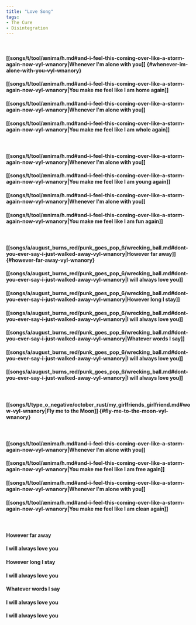 ```yaml
---
title: "Love Song"
tags:
- The Cure
- Disintegration
---
```

&nbsp;
#### [[songs/t/tool/ænima/h.md#and-i-feel-this-coming-over-like-a-storm-again-now-vyl-wnanory|Whenever I'm alone with you]] {#whenever-im-alone-with-you-vyl-wnanory}
#### [[songs/t/tool/ænima/h.md#and-i-feel-this-coming-over-like-a-storm-again-now-vyl-wnanory|You make me feel like I am home again]]
#### [[songs/t/tool/ænima/h.md#and-i-feel-this-coming-over-like-a-storm-again-now-vyl-wnanory|Whenever I'm alone with you]]
#### [[songs/t/tool/ænima/h.md#and-i-feel-this-coming-over-like-a-storm-again-now-vyl-wnanory|You make me feel like I am whole again]]
&nbsp;
#### [[songs/t/tool/ænima/h.md#and-i-feel-this-coming-over-like-a-storm-again-now-vyl-wnanory|Whenever I'm alone with you]]
#### [[songs/t/tool/ænima/h.md#and-i-feel-this-coming-over-like-a-storm-again-now-vyl-wnanory|You make me feel like I am young again]]
#### [[songs/t/tool/ænima/h.md#and-i-feel-this-coming-over-like-a-storm-again-now-vyl-wnanory|Whenever I'm alone with you]]
#### [[songs/t/tool/ænima/h.md#and-i-feel-this-coming-over-like-a-storm-again-now-vyl-wnanory|You make me feel like I am fun again]]
&nbsp;
#### [[songs/a/august_burns_red/punk_goes_pop_6/wrecking_ball.md#dont-you-ever-say-i-just-walked-away-vyl-wnanory|However far away]] {#however-far-away-vyl-wnanory}
#### [[songs/a/august_burns_red/punk_goes_pop_6/wrecking_ball.md#dont-you-ever-say-i-just-walked-away-vyl-wnanory|I will always love you]]
#### [[songs/a/august_burns_red/punk_goes_pop_6/wrecking_ball.md#dont-you-ever-say-i-just-walked-away-vyl-wnanory|However long I stay]]
#### [[songs/a/august_burns_red/punk_goes_pop_6/wrecking_ball.md#dont-you-ever-say-i-just-walked-away-vyl-wnanory|I will always love you]]
#### [[songs/a/august_burns_red/punk_goes_pop_6/wrecking_ball.md#dont-you-ever-say-i-just-walked-away-vyl-wnanory|Whatever words I say]]
#### [[songs/a/august_burns_red/punk_goes_pop_6/wrecking_ball.md#dont-you-ever-say-i-just-walked-away-vyl-wnanory|I will always love you]]
#### [[songs/a/august_burns_red/punk_goes_pop_6/wrecking_ball.md#dont-you-ever-say-i-just-walked-away-vyl-wnanory|I will always love you]]
&nbsp;
#### [[songs/t/type_o_negative/october_rust/my_girlfriends_girlfriend.md#wow-vyl-wnanory|Fly me to the Moon]] {#fly-me-to-the-moon-vyl-wnanory}
&nbsp;
#### [[songs/t/tool/ænima/h.md#and-i-feel-this-coming-over-like-a-storm-again-now-vyl-wnanory|Whenever I'm alone with you]]
#### [[songs/t/tool/ænima/h.md#and-i-feel-this-coming-over-like-a-storm-again-now-vyl-wnanory|You make me feel like I am free again]]
#### [[songs/t/tool/ænima/h.md#and-i-feel-this-coming-over-like-a-storm-again-now-vyl-wnanory|Whenever I'm alone with you]]
#### [[songs/t/tool/ænima/h.md#and-i-feel-this-coming-over-like-a-storm-again-now-vyl-wnanory|You make me feel like I am clean again]]
&nbsp;
#### However far away
#### I will always love you
#### However long I stay
#### I will always love you
#### Whatever words I say
#### I will always love you
#### I will always love you
